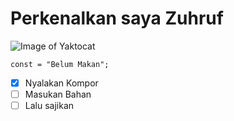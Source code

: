 # Perkenalkan saya Zuhruf

![Image of Yaktocat](https://octodex.github.com/images/yaktocat.png)

```
const = "Belum Makan";
```

- [x] Nyalakan Kompor
- [ ] Masukan Bahan
- [ ] Lalu sajikan
